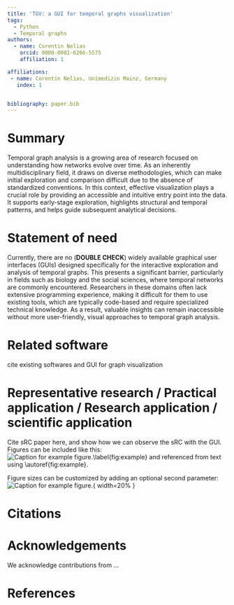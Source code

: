 ```yaml
---
title: 'TGV: a GUI for temporal graphs visualization'
tags:
  - Python
  - Temporal graphs
authors:
  - name: Corentin Nelias
    orcid: 0000-0001-6266-5575
    affiliation: 1

affiliations:
 - name: Corentin Nelias, Unimedizin Mainz, Germany
   index: 1


bibliography: paper.bib
---
```


# Summary

Temporal graph analysis is a growing area of research focused on understanding how networks evolve over time. As an inherently multidisciplinary field, it draws on diverse methodologies, which can make initial exploration and comparison difficult due to the absence of standardized conventions.
In this context, effective visualization plays a crucial role by providing an accessible and intuitive entry point into the data. It supports early-stage exploration, highlights structural and temporal patterns, and helps guide subsequent analytical decisions.

# Statement of need
Currently, there are no (**DOUBLE CHECK**) widely available graphical user interfaces (GUIs) designed specifically for the interactive exploration and analysis of temporal graphs. This presents a significant barrier, particularly in fields such as biology and the social sciences, where temporal networks are commonly encountered. 
Researchers in these domains often lack extensive programming experience, making it difficult for them to use existing tools, which are typically code-based and require specialized technical knowledge. As a result, valuable insights can remain inaccessible without more user-friendly, visual approaches to temporal graph analysis.

# Related software
cite existing softwares and GUI for graph visualization

# Representative research / Practical application / Research application / scientific application
Cite sRC paper here, and show how we can observe the sRC with the GUI.
Figures can be included like this:
![Caption for example figure.\label{fig:example}](figure.png)
and referenced from text using \autoref{fig:example}.

Figure sizes can be customized by adding an optional second parameter:
![Caption for example figure.](figure.png){ width=20% }

# Citations

# Acknowledgements

We acknowledge contributions from ...

# References
